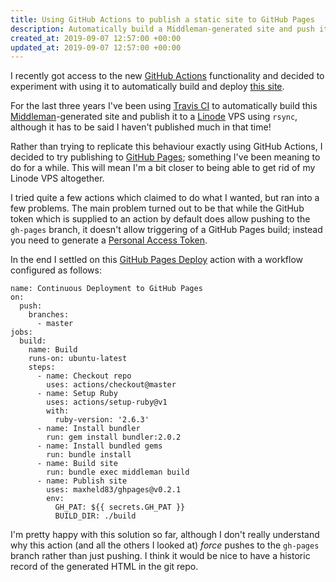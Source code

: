 ```yaml
---
title: Using GitHub Actions to publish a static site to GitHub Pages
description: Automatically build a Middleman-generated site and push it to the gh-pages branch on every push to the master branch
created_at: 2019-09-07 12:57:00 +00:00
updated_at: 2019-09-07 12:57:00 +00:00
---
```


I recently got access to the new [GitHub Actions](https://github.com/features/actions) functionality and decided to experiment with using it to automatically build and deploy [this site](/).

For the last three years I've been using [Travis CI](https://travis-ci.org/floehopper/jamesmead.org) to automatically build this [Middleman](https://middlemanapp.com/)-generated site and publish it to a [Linode](https://www.linode.com/) VPS using `rsync`, although it has to be said I haven't published much in that time!

Rather than trying to replicate this behaviour exactly using GitHub Actions, I decided to try publishing to [GitHub Pages](https://pages.github.com/); something I've been meaning to do for a while. This will mean I'm a bit closer to being able to get rid of my Linode VPS altogether.

I tried quite a few actions which claimed to do what I wanted, but ran into a few problems. The main problem turned out to be that while the GitHub token which is supplied to an action by default does allow pushing to the `gh-pages` branch, it doesn't allow triggering of a GitHub Pages build; instead you need to generate a [Personal Access Token](https://help.github.com/en/articles/creating-a-personal-access-token-for-the-command-line).

In the end I settled on this [GitHub Pages Deploy](https://github.com/marketplace/actions/github-pages-deploy) action with a workflow configured as follows:

    name: Continuous Deployment to GitHub Pages
    on:
      push:
        branches:
          - master
    jobs:
      build:
        name: Build
        runs-on: ubuntu-latest
        steps:
          - name: Checkout repo
            uses: actions/checkout@master
          - name: Setup Ruby
            uses: actions/setup-ruby@v1
            with:
              ruby-version: '2.6.3'
          - name: Install bundler
            run: gem install bundler:2.0.2
          - name: Install bundled gems
            run: bundle install
          - name: Build site
            run: bundle exec middleman build
          - name: Publish site
            uses: maxheld83/ghpages@v0.2.1
            env:
              GH_PAT: ${{ secrets.GH_PAT }}
              BUILD_DIR: ./build

I'm pretty happy with this solution so far, although I don't really understand why this action (and all the others I looked at) *force* pushes to the `gh-pages` branch rather than just pushing. I think it would be nice to have a historic record of the generated HTML in the git repo.
